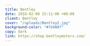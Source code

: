```yaml
---
title: Bentley
date: 2018-02-08 15:11:00 +00:00
client: Bentley
cover: "/uploads/Bentley2.jpg"
background-color: "#7e988f"
copy: dark
link: https://shop.bentleymotors.com/
---
```


